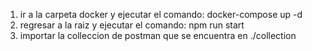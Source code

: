 1. ir a la carpeta docker y ejecutar el comando: docker-compose up -d
2. regresar a la raiz y ejecutar el comando: npm run start
3. importar la colleccion de postman que se encuentra en ./collection
